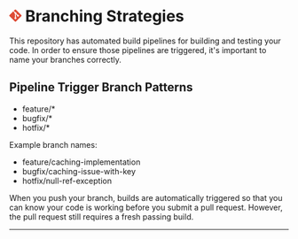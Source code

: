 # ![Git Branching](./media/git_branch_icon.png) Branching Strategies

This repository has automated build pipelines for building and testing your code. In order to ensure those pipelines are triggered, it's important to name your branches correctly.

## Pipeline Trigger Branch Patterns

* feature/*
* bugfix/*
* hotfix/*

Example branch names:

* feature/caching-implementation
* bugfix/caching-issue-with-key
* hotfix/null-ref-exception

When you push your branch, builds are automatically triggered so that you can know your code is working before you submit a pull request. However, the pull request still requires a fresh passing build.

---